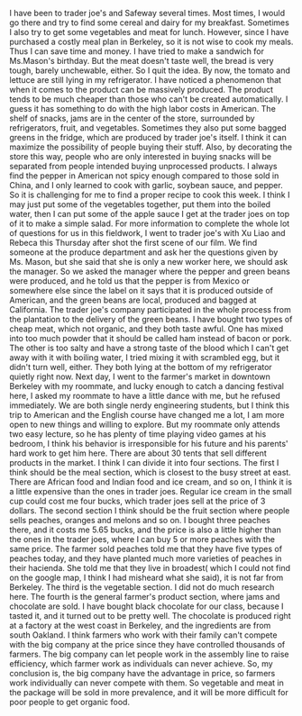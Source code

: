 I have been to trader joe's and Safeway several times. Most times, I would go there and try to find some cereal and dairy for my breakfast. Sometimes I also try to get some vegetables and meat for lunch. However, since I have purchased a costly meal plan in Berkeley, so it is not wise to cook my meals. Thus I can save time and money. 
I have tried to make a sandwich for Ms.Mason's birthday. But the meat doesn't taste well,  the bread is very tough, barely unchewable, either. So I quit the idea. By now, the tomato and lettuce are still lying in my refrigerator.
I have noticed a phenomenon that when it comes to the product can be massively produced. The product tends to be much cheaper than those who can't be created automatically. I guess it has something to do with the high labor costs in American.
The shelf of snacks, jams are in the center of the store, surrounded by refrigerators, fruit, and vegetables. Sometimes they also put some bagged greens in the fridge, which are produced by trader joe's itself. I think it can maximize the possibility of people buying their stuff. Also, by decorating the store this way, people who are only interested in buying snacks will be separated from people intended buying unprocessed products.
I always find the pepper in American not spicy enough compared to those sold in China, and I only learned to cook with garlic, soybean sauce, and pepper. So it is challenging for me to find a proper recipe to cook this week. I think I may just put some of the vegetables together, put them into the boiled water, then I can put some of the apple sauce I get at the trader joes on top of it to make a simple salad.
For more information to complete the whole lot of questions for us in this fieldwork, I went to trader joe's with Xu Liao and Rebeca this Thursday after shot the first scene of our film. We find someone at the produce department and ask her the questions given by Ms. Mason, but she said that she is only a new worker here, we should ask the manager.
So we asked the manager where the pepper and green beans were produced, and he told us that the pepper is from Mexico or somewhere else since the label on it says that it is produced outside of American, and the green beans are local, produced and bagged at California. The trader joe's company participated in the whole process from the plantation to the delivery of the green beans.
I have bought two types of cheap meat, which not organic, and they both taste awful. One has mixed into too much powder that it should be called ham instead of bacon or pork. The other is too salty and have a strong taste of the blood which I can't get away with it with boiling water, I tried mixing it with scrambled egg, but it didn't turn well, either. They both lying at the bottom of my refrigerator quietly right now.
Next day, I went to the farmer's market in downtown Berkeley with my roommate, and lucky enough to catch a dancing festival here, I asked my roommate to have a little dance with me, but he refused immediately. We are both single nerdy engineering students, but I think this trip to American and the English course have changed me a lot, I am more open to new things and willing to explore. But my roommate only attends two easy lecture, so he has plenty of time playing video games at his bedroom, I think his behavior is irresponsible for his future and his parents' hard work to get him here.
There are about 30 tents that sell different products in the market. I think I can divide it into four sections. 
The first I think should be the meal section, which is closest to the busy street at east. There are African food and Indian food and ice cream, and so on, I think it is a little expensive than the ones in trader joes. Regular ice cream in the small cup could cost me four bucks, which trader joes sell at the price of 3 dollars.
The second section I think should be the fruit section where people sells peaches, oranges and melons and so on. I bought three peaches there, and it costs me 5.65 bucks, and the price is also a little higher than the ones in the trader joes, where I can buy 5 or more peaches with the same price. The farmer sold peaches told me that they have five types of peaches today, and they have planted much more varieties of peaches in their hacienda. She told me that they live in broadest( which I could not find on the google map, I think I had misheard what she said), it is not far from Berkeley.
The third is the vegetable section. I did not do much research here.
The fourth is the general farmer's product section, where jams and chocolate are sold. I have bought black chocolate for our class, because I tasted it, and it turned out to be pretty well. The chocolate is produced right at a factory at the west coast in Berkeley, and the ingredients are from south Oakland.
I think farmers who work with their family can't compete with the big company at the price since they have controlled thousands of farmers. The big company can let people work in the assembly line to raise efficiency, which farmer work as individuals can never achieve. 
So, my conclusion is, the big company have the advantage in price, so farmers work individually can never compete with them. So vegetable and meat in the package will be sold in more prevalence, and it will be more difficult for poor people to get organic food.